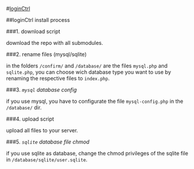 #[loginCtrl](https://github.com/SimonWaldherr/loginCtrl)

##loginCtrl install process

###1. download script

download the repo with all submodules.

###2. rename files (mysql/sqlite)

in the folders ```/confirm/``` and ```/database/``` are the files ```mysql.php``` and ```sqlite.php```, you can choose wich database type you want to use by renaming the respective files to ```index.php```.

###3. *```mysql``` database config*

if you use mysql, you have to configurate the file ```mysql-config.php``` in the ```/database/``` dir.

###4. upload script

upload all files to your server.

###5. *```sqlite``` database file chmod*

if you use sqlite as database, change the chmod privileges of the sqlite file in ```/database/sqlite/user.sqlite```.
